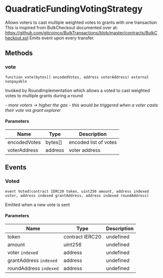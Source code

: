 # QuadraticFundingVotingStrategy





Allows voters to cast multiple weighted votes to grants with one transaction This is inspired from BulkCheckout documented over at: https://github.com/gitcoinco/BulkTransactions/blob/master/contracts/BulkCheckout.sol Emits event upon every transfer.



## Methods

### vote

```solidity
function vote(bytes[] encodedVotes, address voterAddress) external nonpayable
```

Invoked by RoundImplementation which allows a voted to cast weighted votes to multiple grants during a round

*- more voters -&gt; higher the gas - this would be triggered when a voter casts their vote via grant explorer*

#### Parameters

| Name | Type | Description |
|---|---|---|
| encodedVotes | bytes[] | encoded list of votes |
| voterAddress | address | voter address |



## Events

### Voted

```solidity
event Voted(contract IERC20 token, uint256 amount, address indexed voter, address indexed grantAddress, address indexed roundAddress)
```

Emitted when a new vote is sent



#### Parameters

| Name | Type | Description |
|---|---|---|
| token  | contract IERC20 | undefined |
| amount  | uint256 | undefined |
| voter `indexed` | address | undefined |
| grantAddress `indexed` | address | undefined |
| roundAddress `indexed` | address | undefined |




